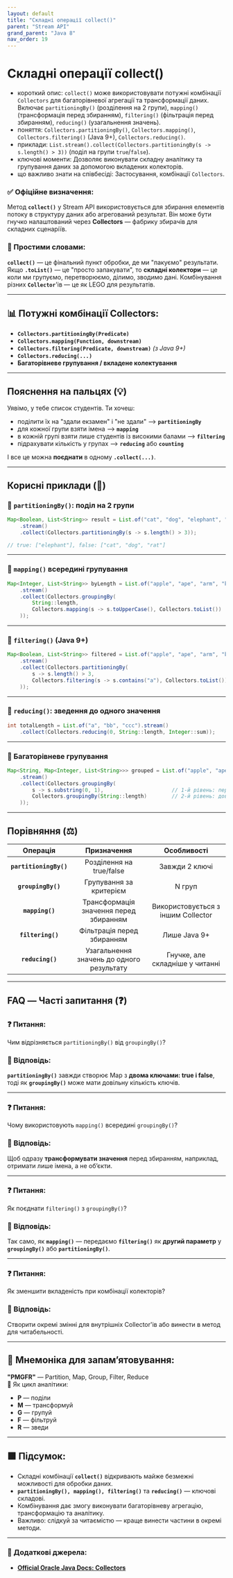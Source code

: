 ```yaml
---
layout: default
title: "Складні операції collect()"
parent: "Stream API"
grand_parent: "Java 8"
nav_order: 19
---
```


# Складні операції collect()

* короткий опис: `collect()` може використовувати потужні комбінації `Collectors` для багаторівневої агрегації та трансформації даних. Включає `partitioningBy()` (розділення на 2 групи), `mapping()` (трансформація перед збиранням), `filtering()` (фільтрація перед збиранням), `reducing()` (узагальнення значень).
* поняття: `Collectors.partitioningBy()`, `Collectors.mapping()`, `Collectors.filtering()` (Java 9+), `Collectors.reducing()`.
* приклади: `List.stream().collect(Collectors.partitioningBy(s -> s.length() > 3))` (поділ на групи `true`/`false`).
* ключові моменти: Дозволяє виконувати складну аналітику та групування даних за допомогою вкладених колекторів.
* що важливо знати на співбесіді: Застосування, комбінації `Collectors`.

### **✅ Офіційне визначення:**

Метод **`collect()`** у Stream API використовується для збирання елементів потоку в структуру даних або агрегований
результат. Він може бути гнучко налаштований через **Collectors** — фабрику збирачів для складних сценаріїв.

### **🧠 Простими словами:**

**`collect()`** — це фінальний пункт обробки, де ми "пакуємо" результати. Якщо **`.toList()`** — це "просто запакувати", то **складні колектори** — це коли ми групуємо, перетворюємо, ділимо, зводимо дані. Комбінування різних **`Collector`**'ів — це як LEGO для результатів.

---

## 📊 **Потужні комбінації Collectors:**

* **`Collectors.partitioningBy(Predicate)`**
* **`Collectors.mapping(Function, downstream)`**
* **`Collectors.filtering(Predicate, downstream)`** *(з Java 9+)*
* **`Collectors.reducing(...)`**
* **Багаторівневе групування / вкладене колектування**

---

## **Пояснення на пальцях (💡)**

Уявімо, у тебе список студентів. Ти хочеш:

* поділити їх на "здали екзамен" і "не здали" --> **`partitioningBy`**
* для кожної групи взяти імена --> **`mapping`**
* в кожній групі взяти лише студентів із високими балами --> **`filtering`**
* підрахувати кількість у групах --> **`reducing`** або **`counting`**

І все це можна **поєднати** в одному **`.collect(...)`**.

---

## **Корисні приклади (🧪)**

### **🔹 `partitioningBy()`: поділ на 2 групи**

```java
Map<Boolean, List<String>> result = List.of("cat", "dog", "elephant", "rat")
    .stream()
    .collect(Collectors.partitioningBy(s -> s.length() > 3));

// true: ["elephant"], false: ["cat", "dog", "rat"]
```

---

### **🔹 `mapping()` всередині групування**

```java
Map<Integer, List<String>> byLength = List.of("apple", "ape", "arm", "banana")
    .stream()
    .collect(Collectors.groupingBy(
        String::length,
        Collectors.mapping(s -> s.toUpperCase(), Collectors.toList())
    ));
```

---

### **🔹 `filtering()` (Java 9+)**

```java
Map<Boolean, List<String>> filtered = List.of("apple", "ape", "arm", "banana")
    .stream()
    .collect(Collectors.partitioningBy(
        s -> s.length() > 3,
        Collectors.filtering(s -> s.contains("a"), Collectors.toList())
    ));
```

---

### **🔹 `reducing()`: зведення до одного значення**

```java
int totalLength = List.of("a", "bb", "ccc").stream()
    .collect(Collectors.reducing(0, String::length, Integer::sum));
```

---

### **🔹 Багаторівневе групування**

```java
Map<String, Map<Integer, List<String>>> grouped = List.of("apple", "ape", "banana", "bat")
    .stream()
    .collect(Collectors.groupingBy(
        s -> s.substring(0, 1),                      // 1-й рівень: перша літера
        Collectors.groupingBy(String::length)        // 2-й рівень: довжина слова
    ));
```

---

## **Порівняння (⚖️)**

|        Операція        |                Призначення                |            Особливості             |
|:----------------------:|:-----------------------------------------:|:----------------------------------:|
| **`partitioningBy()`** |         Розділення на true/false          |           Завжди 2 ключі           |
|   **`groupingBy()`**   |          Групування за критерієм          |               N груп               |
|    **`mapping()`**     |  Трансформація значення перед збиранням   | Використовується з іншим Collector |
|   **`filtering()`**    |        Фільтрація перед збиранням         |            Лише Java 9+            |
|    **`reducing()`**    | Узагальнення значень до одного результату |  Гнучке, але складніше у читанні   |

---

## **FAQ — Часті запитання (❓)**

### **❓ Питання:**

 Чим відрізняється `partitioningBy()` від `groupingBy()`?

### **💬 Відповідь:**

**`partitioningBy()`** завжди створює Map з **двома ключами: true і false**, тоді як **`groupingBy()`** може мати довільну кількість ключів.

---

### **❓ Питання:**

 Чому використовують `mapping()` всередині `groupingBy()`?

### **💬 Відповідь:**

Щоб одразу **трансформувати значення** перед збиранням, наприклад, отримати лише імена, а не обʼєкти.

---

### **❓ Питання:**

 Як поєднати `filtering()` з `groupingBy()`?

### **💬 Відповідь:**

Так само, як **`mapping()`** — передаємо **`filtering()`** як **другий параметр** у **`groupingBy()`** або **`partitioningBy()`**.

---

### **❓ Питання:**

 Як зменшити вкладеність при комбінації колекторів?

### **💬 Відповідь:**

Створити окремі змінні для внутрішніх Collector'ів або винести в метод для читабельності.

---

## **🧠 Мнемоніка для запам’ятовування:**

**"PMGFR"** — Partition, Map, Group, Filter, Reduce  
🔁 Як цикл аналітики:

* **P** — поділи
* **M** — трансформуй
* **G** — групуй
* **F** — фільтруй
* **R** — зведи

---

## **🟩 Підсумок:**

* Складні комбінації **`collect()`** відкривають майже безмежні можливості для обробки даних.
* **`partitioningBy(), mapping(), filtering()`** та **`reducing()`** — ключові складові.
* Комбінування дає змогу виконувати багаторівневу агрегацію, трансформацію та аналітику.
* Важливо: слідкуй за читаємістю — краще винести частини в окремі методи.

---

### **🔗 Додаткові джерела:**

* [**Official Oracle Java Docs: Collectors**](https://docs.oracle.com/en/java/javase/17/docs/api/java.base/java/util/stream/Collectors.html)
